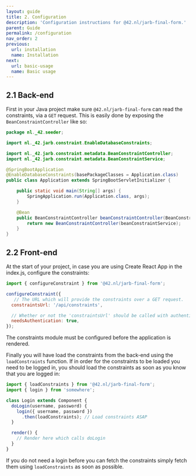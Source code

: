```yaml
---
layout: guide
title: 2. Configuration
description: 'Configuration instructions for @42.nl/jarb-final-form.'
parent: Guide
permalink: /configuration
nav_order: 2
previous:
  url: installation
  name: Installation
next:
  url: basic-usage
  name: Basic usage
---
```


## 2.1 Back-end

First in your Java project make sure `@42.nl/jarb-final-form` can read
the constraints, via a `GET` request. This is easily done by 
exposing the `BeanConstraintController` like so:

```java
package nl._42.seeder;

import nl._42.jarb.constraint.EnableDatabaseConstraints;

import nl._42.jarb.constraint.metadata.BeanConstraintController;
import nl._42.jarb.constraint.metadata.BeanConstraintService;

@SpringBootApplication
@EnableDatabaseConstraints(basePackageClasses = Application.class)
public class Application extends SpringBootServletInitializer {

    public static void main(String[] args) {
        SpringApplication.run(Application.class, args);
    }

    @Bean
    public BeanConstraintController beanConstraintController(BeanConstraintService beanConstraintService) {
        return new BeanConstraintController(beanConstraintService);
    }
}
```

## 2.2 Front-end

At the start of your project, in case you are using Create React
App in the index.js, configure the constraints:

```js
import { configureConstraint } from '@42.nl/jarb-final-form';

configureConstraint({
   // The URL which will provide the constraints over a GET request.
  constraintsUrl: '/api/constraints',

  // Whether or not the 'constraintsUrl' should be called with authentication.
  needsAuthentication: true,
});
```

The constraints module must be configured before the application
is rendered.

Finally you will have load the constraints from the back-end using
the `loadConstraints` function. If in order for the constraints
to be loaded you need to be logged in, you should load the constraints
as soon as you know that you are logged in:

```js
import { loadConstraints } from '@42.nl/jarb-final-form';
import { login } from 'somewhere';

class Login extends Component {
  doLogin(username, password) {
    login({ username, password })
      .then(loadConstraints); // Load constraints ASAP
  }

  render() {
    // Render here which calls doLogin
  }
}
```

If you do not need a login before you can fetch the constraints
simply fetch them using `loadConstraints` as soon as possible.
